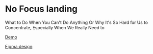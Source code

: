 # No Focus landing

What to Do When You Can't Do Anything
Or Why It's So Hard for Us to Concentrate, Especially When We Really Need to

[Demo](https://gvozdenkov.github.io/no-focus)

[Figma design](https://www.figma.com/design/lCqDbWjgllgJtb2hmCqfyX/%236-%D0%A1%D0%BB%D0%BE%D0%B6%D0%BD%D0%BE-%D1%81%D0%BE%D1%81%D1%80%D0%B5%D0%B4%D0%BE%D1%82%D0%BE%D1%87%D0%B8%D1%82%D1%8C%D1%81%D1%8F?node-id=601-193&t=7lyXaAmn1q6GV3s6-0)
